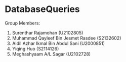 # DatabaseQueries

Group Members: 

1. Surenthar Rajamohan (U2102805)
2. Muhammad Qayleef Bin Jesmet Rasdee (S2132602)
3. Aidil Azhar Ikmal Bin Abdul Sani (U2000851)
4. Yiqing Huo (S2114126)
5. Meghashyaam A/L Sagar (U2102728)
